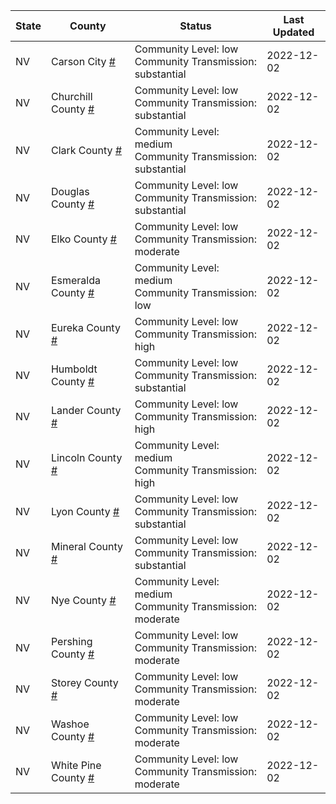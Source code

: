 State | County | Status | Last Updated
--- | --- | --- | --- 
NV | Carson City <a href="#carson_city">#</a> | <a name="carson_city"></a>Community Level: low<br/>Community Transmission: substantial | 2022-12-02
NV | Churchill County <a href="#churchill_county">#</a> | <a name="churchill_county"></a>Community Level: low<br/>Community Transmission: substantial | 2022-12-02
NV | Clark County <a href="#clark_county">#</a> | <a name="clark_county"></a>Community Level: medium<br/>Community Transmission: substantial | 2022-12-02
NV | Douglas County <a href="#douglas_county">#</a> | <a name="douglas_county"></a>Community Level: low<br/>Community Transmission: substantial | 2022-12-02
NV | Elko County <a href="#elko_county">#</a> | <a name="elko_county"></a>Community Level: low<br/>Community Transmission: moderate | 2022-12-02
NV | Esmeralda County <a href="#esmeralda_county">#</a> | <a name="esmeralda_county"></a>Community Level: medium<br/>Community Transmission: low | 2022-12-02
NV | Eureka County <a href="#eureka_county">#</a> | <a name="eureka_county"></a>Community Level: low<br/>Community Transmission: high | 2022-12-02
NV | Humboldt County <a href="#humboldt_county">#</a> | <a name="humboldt_county"></a>Community Level: low<br/>Community Transmission: substantial | 2022-12-02
NV | Lander County <a href="#lander_county">#</a> | <a name="lander_county"></a>Community Level: low<br/>Community Transmission: high | 2022-12-02
NV | Lincoln County <a href="#lincoln_county">#</a> | <a name="lincoln_county"></a>Community Level: medium<br/>Community Transmission: high | 2022-12-02
NV | Lyon County <a href="#lyon_county">#</a> | <a name="lyon_county"></a>Community Level: low<br/>Community Transmission: substantial | 2022-12-02
NV | Mineral County <a href="#mineral_county">#</a> | <a name="mineral_county"></a>Community Level: low<br/>Community Transmission: substantial | 2022-12-02
NV | Nye County <a href="#nye_county">#</a> | <a name="nye_county"></a>Community Level: medium<br/>Community Transmission: moderate | 2022-12-02
NV | Pershing County <a href="#pershing_county">#</a> | <a name="pershing_county"></a>Community Level: low<br/>Community Transmission: moderate | 2022-12-02
NV | Storey County <a href="#storey_county">#</a> | <a name="storey_county"></a>Community Level: low<br/>Community Transmission: moderate | 2022-12-02
NV | Washoe County <a href="#washoe_county">#</a> | <a name="washoe_county"></a>Community Level: low<br/>Community Transmission: moderate | 2022-12-02
NV | White Pine County <a href="#white_pine_county">#</a> | <a name="white_pine_county"></a>Community Level: low<br/>Community Transmission: moderate | 2022-12-02
